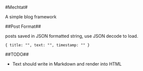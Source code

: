 #Mechtat#

A simple blog framework

##Post Format##

posts saved in JSON formatted string, use JSON decode to load.

`{
    title: "",
    text: "",
    timestamp: ""
}`

##TODO##

 - Text should write in Markdown and render into HTML